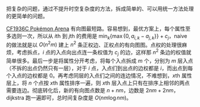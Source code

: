 把复杂的问题，通过不提升时空复杂度的方法，拆成简单的、可以用统一方法处理的更简单的问题。

[CF1936C Pokémon Arena](https://www.luogu.com.cn/problem/CF1936C) 有向图最短路。容易想到，最优方案上，每个属性至多选则一次，所以从 $i\text{th}$ 到 $j\text{th}$ 的费用是 $\min_k\{\max\{0,a_{i,k}-a_{j,k}\}\}+c_j$，naive 的做法就是以 $O(n^2m)$ 建上 $n^2$ 条正权边、正权点的有向图图。点权的处理很麻烦，考虑拆点，$i$ 点的入点向出点连一条权值为 $c_j$ 的边，这样那 $n^2$ 条边的权值就简单很多。最后一步是将属性分开考虑，将每个入点拆成 $m$ 个，分别为 $m$ 层入点（不拆的出点仍然只有一层），对于 $i$ 点，入点们到出点的边权都是 $i$，而出点到每个入点的边权都是 $0$。再考虑同层的入点们之间的连边情况，不难想到，$x\text{th}$ 属性层上，将 $n$ 个点按 $x\text{th}$ 属性排序一遍，则 $x\text{th}$ 层入点上只有在排序上相邻的两点需要连边。彻底转化后，新的有向图点数是 $n+nm$，边数是 $2nm+2nm$，dijkstra 跑一遍即可，总时间复杂度是 $O(nm\log{nm})$。